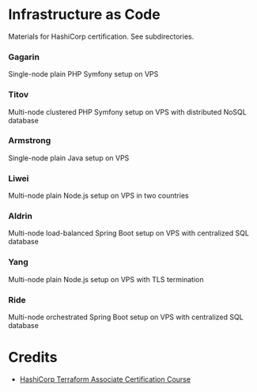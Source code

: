 # Infrastructure as Code
Materials for HashiCorp certification. See subdirectories.

### Gagarin
Single-node plain PHP Symfony setup on VPS

### Titov
Multi-node clustered PHP Symfony setup on VPS with distributed NoSQL database

### Armstrong
Single-node plain Java setup on VPS

### Liwei
Multi-node plain Node.js setup on VPS in two countries

### Aldrin
Multi-node load-balanced Spring Boot setup on VPS with centralized SQL database

### Yang
Multi-node plain Node.js setup on VPS with TLS termination

### Ride
Multi-node orchestrated Spring Boot setup on VPS with centralized SQL database

# Credits
- [HashiCorp Terraform Associate Certification Course](https://www.youtube.com/watch?v=V4waklkBC38)